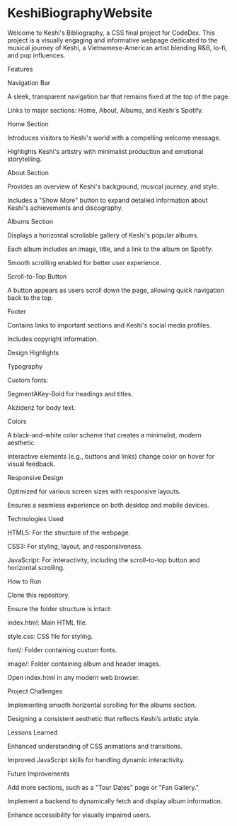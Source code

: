 # KeshiBiographyWebsite

Welcome to Keshi's Bibliography, a CSS final project for CodeDex. This project is a visually engaging and informative webpage dedicated to the musical journey of Keshi, a Vietnamese-American artist blending R&B, lo-fi, and pop influences.

Features

Navigation Bar

A sleek, transparent navigation bar that remains fixed at the top of the page.

Links to major sections: Home, About, Albums, and Keshi's Spotify.

Home Section

Introduces visitors to Keshi's world with a compelling welcome message.

Highlights Keshi's artistry with minimalist production and emotional storytelling.

About Section

Provides an overview of Keshi's background, musical journey, and style.

Includes a "Show More" button to expand detailed information about Keshi's achievements and discography.

Albums Section

Displays a horizontal scrollable gallery of Keshi's popular albums.

Each album includes an image, title, and a link to the album on Spotify.

Smooth scrolling enabled for better user experience.

Scroll-to-Top Button

A button appears as users scroll down the page, allowing quick navigation back to the top.

Footer

Contains links to important sections and Keshi's social media profiles.

Includes copyright information.

Design Highlights

Typography

Custom fonts:

SegmentAKey-Bold for headings and titles.

Akzidenz for body text.

Colors

A black-and-white color scheme that creates a minimalist, modern aesthetic.

Interactive elements (e.g., buttons and links) change color on hover for visual feedback.

Responsive Design

Optimized for various screen sizes with responsive layouts.

Ensures a seamless experience on both desktop and mobile devices.

Technologies Used

HTML5: For the structure of the webpage.

CSS3: For styling, layout, and responsiveness.

JavaScript: For interactivity, including the scroll-to-top button and horizontal scrolling.

How to Run

Clone this repository.

Ensure the folder structure is intact:

index.html: Main HTML file.

style.css: CSS file for styling.

font/: Folder containing custom fonts.

image/: Folder containing album and header images.

Open index.html in any modern web browser.

Project Challenges

Implementing smooth horizontal scrolling for the albums section.

Designing a consistent aesthetic that reflects Keshi’s artistic style.

Lessons Learned

Enhanced understanding of CSS animations and transitions.

Improved JavaScript skills for handling dynamic interactivity.

Future Improvements

Add more sections, such as a "Tour Dates" page or "Fan Gallery."

Implement a backend to dynamically fetch and display album information.

Enhance accessibility for visually impaired users.
